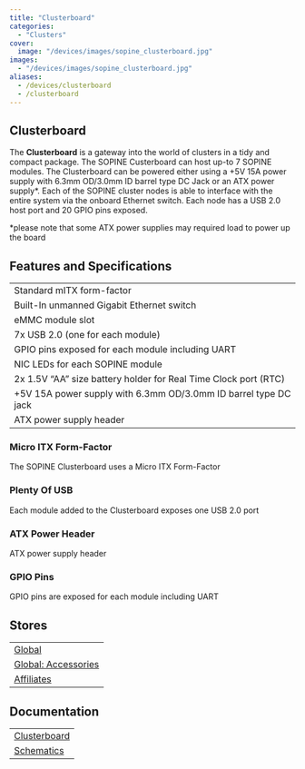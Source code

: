 ```yaml
---
title: "Clusterboard"
categories: 
  - "Clusters"
cover: 
  image: "/devices/images/sopine_clusterboard.jpg"
images:
  - "/devices/images/sopine_clusterboard.jpg"
aliases:
  - /devices/clusterboard
  - /clusterboard
---
```


## Clusterboard

The **Clusterboard** is a gateway into the world of clusters in a tidy and compact package. The SOPINE Custerboard can host up-to 7 SOPINE modules. The Clusterboard can be powered either using a +5V 15A power supply with 6.3mm OD/3.0mm ID barrel type DC Jack or an ATX power supply*. Each of the SOPINE cluster nodes is able to interface with the entire system via the onboard Ethernet switch. Each node has a USB 2.0 host port and  20 GPIO pins exposed.

*please note that some ATX power supplies may required load to power up the board

## Features and Specifications

|     |
| --- |
| Standard mITX form-factor |
| Built-In unmanned Gigabit Ethernet switch |
| eMMC module slot |
| 7x USB 2.0 (one for each module) |
| GPIO pins exposed for each module including UART |
| NIC LEDs for each SOPINE module |
| 2x 1.5V “AA” size battery holder for Real Time Clock port (RTC) |
| +5V 15A power supply with 6.3mm OD/3.0mm ID barrel type DC jack |
| ATX power supply header |

### Micro ITX Form-Factor

The SOPINE Clusterboard uses a Micro ITX Form-Factor

### Plenty Of USB

Each module added to the Clusterboard exposes one USB 2.0 port

### ATX Power Header

ATX power supply header

### GPIO Pins

GPIO pins are exposed for each module including UART

## Stores

|     |
| --- |
| [Global](https://pine64.com/product-category/sopine/) |
| [Global: Accessories](https://pine64.com/product-category/pine-a64-lts-accessories/) |
| [Affiliates](/affiliates/) |

## Documentation

|     |
| --- |
| [Clusterboard](/documentation/Clusterboard/) |
| [Schematics](/documentation/Clusterboard/Schematics/) |
